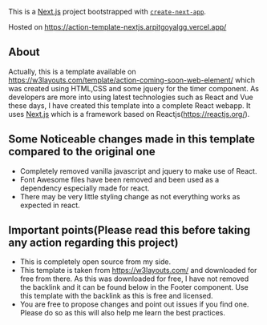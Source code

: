 This is a [Next.js](https://nextjs.org/) project bootstrapped with [`create-next-app`](https://github.com/vercel/next.js/tree/canary/packages/create-next-app).

Hosted on https://action-template-nextjs.arpitgoyalgg.vercel.app/
## About
Actually, this is a template available on https://w3layouts.com/template/action-coming-soon-web-element/ which was created using HTML,CSS and some jquery for the timer component. As developers are more into using latest technologies such as React and Vue these days, I have created this template into a complete React webapp. It uses [Next.js](https://nextjs.org/) which is a framework based on Reactjs(https://reactjs.org/).

## Some Noticeable changes made in this template compared to the original one
* Completely removed vanilla javascript and jquery to make use of React.
* Font Awesome files have been removed and been used as a dependency especially made for react.
* There may be very little styling change as not everything works as expected in react.

## Important points(Please read this before taking any action regarding this project)
* This is completely open source from my side.
* This template is taken from https://w3layouts.com/ and downloaded for free from there. As this was downloaded for free, I have not removed the backlink and it can be found below in the Footer component. Use this template with the backlink as this is free and licensed.
* You are free to propose changes and point out issues if you find one. Please do so as this will also help me learn the best practices.
